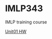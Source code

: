 # IMLP343
IMLP training course

[Unit01 HW](https://github.com/ycl0/IMLP342/blob/main/Unit01_Crash%20Course%20on%20Python.ipynb)
